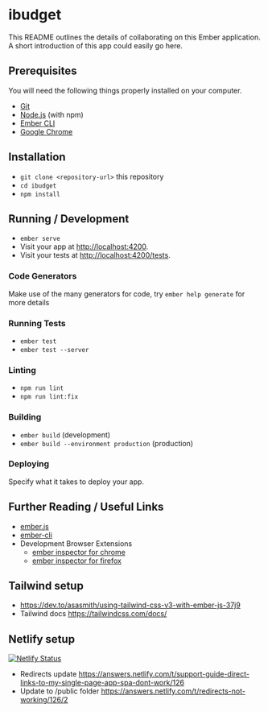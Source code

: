 # ibudget

This README outlines the details of collaborating on this Ember application.
A short introduction of this app could easily go here.

## Prerequisites

You will need the following things properly installed on your computer.

- [Git](https://git-scm.com/)
- [Node.js](https://nodejs.org/) (with npm)
- [Ember CLI](https://cli.emberjs.com/release/)
- [Google Chrome](https://google.com/chrome/)

## Installation

- `git clone <repository-url>` this repository
- `cd ibudget`
- `npm install`

## Running / Development

- `ember serve`
- Visit your app at [http://localhost:4200](http://localhost:4200).
- Visit your tests at [http://localhost:4200/tests](http://localhost:4200/tests).

### Code Generators

Make use of the many generators for code, try `ember help generate` for more details

### Running Tests

- `ember test`
- `ember test --server`

### Linting

- `npm run lint`
- `npm run lint:fix`

### Building

- `ember build` (development)
- `ember build --environment production` (production)

### Deploying

Specify what it takes to deploy your app.

## Further Reading / Useful Links

- [ember.js](https://emberjs.com/)
- [ember-cli](https://cli.emberjs.com/release/)
- Development Browser Extensions
  - [ember inspector for chrome](https://chrome.google.com/webstore/detail/ember-inspector/bmdblncegkenkacieihfhpjfppoconhi)
  - [ember inspector for firefox](https://addons.mozilla.org/en-US/firefox/addon/ember-inspector/)

## Tailwind setup

- https://dev.to/asasmith/using-tailwind-css-v3-with-ember-js-37j9
- Tailwind docs https://tailwindcss.com/docs/

## Netlify setup

[![Netlify Status](https://api.netlify.com/api/v1/badges/e943e1e3-336c-481a-9354-126c34fa28ac/deploy-status)](https://app.netlify.com/sites/walletbudget/deploys)

- Redirects update https://answers.netlify.com/t/support-guide-direct-links-to-my-single-page-app-spa-dont-work/126
- Update to /public folder https://answers.netlify.com/t/redirects-not-working/126/2
